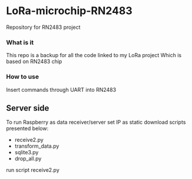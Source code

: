 # LoRa-microchip-RN2483
Repository for RN2483 project 
### What is it 
This repo is a backup for all the code linked to my LoRa project 
Which is based on RN2483 chip 
### How to use
Insert commands through UART into RN2483

## Server side
To run Raspberry as data receiver/server
set IP as static
download scripts presented below:
* receive2.py
* transform_data.py
* sqlite3.py
* drop_all.py

run script receive2.py
